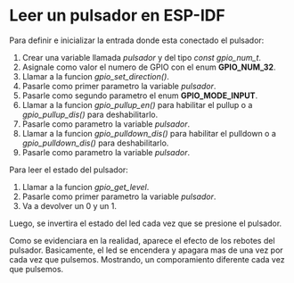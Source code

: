 # Leer un pulsador en ESP-IDF

Para definir e inicializar la entrada donde esta conectado el pulsador:

1. Crear una variable llamada _pulsador_ y del tipo _const gpio_num_t_.
2. Asignale como valor el numero de GPIO con el enum **GPIO_NUM_32**.
3. Llamar a la funcion _gpio_set_direction()_.
4. Pasarle como primer parametro la variable _pulsador_.
5. Pasarle como segundo parametro el enum **GPIO_MODE_INPUT**.
6. Llamar a la funcion _gpio_pullup_en()_ para habilitar el pullup o a _gpio_pullup_dis()_ para deshabilitarlo.
7. Pasarle como parametro la variable _pulsador_.
8. Llamar a la funcion _gpio_pulldown_dis()_ para habilitar el pulldown o a _gpio_pulldown_dis()_ para deshabilitarlo.
9. Pasarle como parametro la variable _pulsador_.

Para leer el estado del pulsador:

1. Llamar a la funcion _gpio_get_level_.
2. Pasarle como primer parametro la variable _pulsador_.
3. Va a devolver un 0 y un 1.

Luego, se invertira el estado del led cada vez que se presione el pulsador.

Como se evidenciara en la realidad, aparece el efecto de los rebotes del pulsador. Basicamente, el led se encendera y apagara mas de una vez por cada vez que pulsemos. Mostrando, un comporamiento diferente cada vez que pulsemos.
